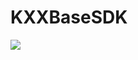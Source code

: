 # KXXBaseSDK
[![](https://jitpack.io/v/kongxinxin/KXXBaseSDK.svg)](https://jitpack.io/#kongxinxin/KXXBaseSDK)
